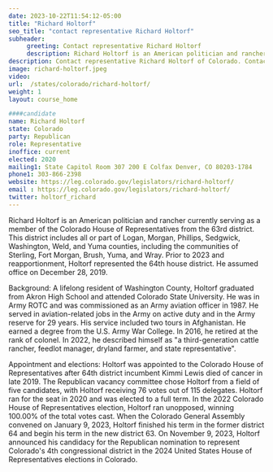 ```yaml
---
date: 2023-10-22T11:54:12-05:00
title: "Richard Holtorf"
seo_title: "contact representative Richard Holtorf"
subheader:
     greeting: Contact representative Richard Holtorf
     description: Richard Holtorf is an American politician and rancher currently serving as a member of the Colorado House of Representatives from the 63rd district. This district includes all or part of Logan, Morgan, Phillips, Sedgwick, Washington, Weld, and Yuma counties, including the communities of Sterling, Fort Morgan, Brush, Yuma, and Wray.
description: Contact representative Richard Holtorf of Colorado. Contact information for alex-valdez includes email address, phone number, and mailing address.
image: richard-holtorf.jpeg
video:
url:  /states/colorado/richard-holtorf/
weight: 1
layout: course_home

####candidate
name: Richard Holtorf
state: Colorado
party: Republican
role: Representative
inoffice: current
elected: 2020
mailing1: State Capitol Room 307 200 E Colfax Denver, CO 80203-1784
phone1: 303-866-2398
website: https://leg.colorado.gov/legislators/richard-holtorf/
email : https://leg.colorado.gov/legislators/richard-holtorf/
twitter: holtorf_richard
---
```


Richard Holtorf is an American politician and rancher currently serving as a member of the Colorado House of Representatives from the 63rd district. This district includes all or part of Logan, Morgan, Phillips, Sedgwick, Washington, Weld, and Yuma counties, including the communities of Sterling, Fort Morgan, Brush, Yuma, and Wray. Prior to 2023 and reapportionment, Holtorf represented the 64th house district. He assumed office on December 28, 2019.

Background:
A lifelong resident of Washington County, Holtorf graduated from Akron High School and attended Colorado State University. He was in Army ROTC and was commissioned as an Army aviation officer in 1987. He served in aviation-related jobs in the Army on active duty and in the Army reserve for 29 years. His service included two tours in Afghanistan. He earned a degree from the U.S. Army War College. In 2016, he retired at the rank of colonel. In 2022, he described himself as "a third-generation cattle rancher, feedlot manager, dryland farmer, and state representative".

Appointment and elections:
Holtorf was appointed to the Colorado House of Representatives after 64th district incumbent Kimmi Lewis died of cancer in late 2019. The Republican vacancy committee chose Holtorf from a field of five candidates, with Holtorf receiving 76 votes out of 115 delegates. Holtorf ran for the seat in 2020 and was elected to a full term. In the 2022 Colorado House of Representatives election, Holtorf ran unopposed, winning 100.00% of the total votes cast. When the Colorado General Assembly convened on January 9, 2023, Holtorf finished his term in the former district 64 and begin his term in the new district 63. On November 9, 2023, Holtorf announced his candidacy for the Republican nomination to represent Colorado's 4th congressional district in the 2024 United States House of Representatives elections in Colorado.
